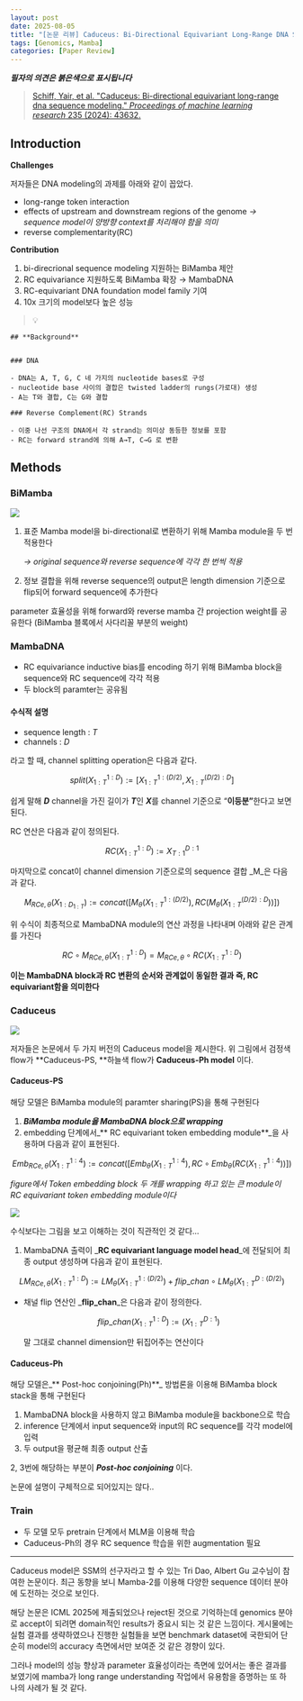 ```yaml
---
layout: post
date: 2025-08-05
title: "[논문 리뷰] Caduceus: Bi-Directional Equivariant Long-Range DNA Sequence Modeling"
tags: [Genomics, Mamba]
categories: [Paper Review]
---
```


<span class="notion-red">_**필자의 의견은 붉은색으로 표시됩니다**_</span>


> [Schiff, Yair, et al. "Caduceus: Bi-directional equivariant long-range dna sequence modeling." ](https://pmc.ncbi.nlm.nih.gov/articles/PMC12189541/)[_Proceedings of machine learning research_](https://pmc.ncbi.nlm.nih.gov/articles/PMC12189541/)[ 235 (2024): 43632.](https://pmc.ncbi.nlm.nih.gov/articles/PMC12189541/)



## Introduction


**Challenges**


저자들은 DNA modeling의 과제를 아래와 같이 꼽았다.

- long-range token interaction
- effects of upstream and downstream regions of the genome 
_→ sequence model이 양방향 context를 처리해야 함을 의미_
- reverse complementarity(RC)

**Contribution**

1. bi-direcrional sequence modeling 지원하는 BiMamba 제안
1. RC equivariance 지원하도록 BiMamba 확장 → MambaDNA
1. RC-equivariant DNA foundation model family 기여
1. 10x 크기의 model보다 높은 성능

> 💡 


	## **Background**


	### DNA

	- DNA는 A, T, G, C 네 가지의 nucleotide bases로 구성
	- nucleotide base 사이의 결합은 twisted ladder의 rungs(가로대) 생성
	- A는 T와 결합, C는 G와 결합

	### Reverse Complement(RC) Strands

	- 이중 나선 구조의 DNA에서 각 strand는 의미상 동등한 정보를 포함
	- RC는 forward strand에 의해 A→T, C→G 로 변환


## Methods



### BiMamba


![](https://prod-files-secure.s3.us-west-2.amazonaws.com/542b861c-36a8-4051-84e5-8804b6728dba/2c247d59-7815-4980-99f0-8f0d21f445a7/image.png?X-Amz-Algorithm=AWS4-HMAC-SHA256&X-Amz-Content-Sha256=UNSIGNED-PAYLOAD&X-Amz-Credential=ASIAZI2LB466XX5276NW%2F20250923%2Fus-west-2%2Fs3%2Faws4_request&X-Amz-Date=20250923T090122Z&X-Amz-Expires=3600&X-Amz-Security-Token=IQoJb3JpZ2luX2VjELn%2F%2F%2F%2F%2F%2F%2F%2F%2F%2FwEaCXVzLXdlc3QtMiJIMEYCIQC3kx78XFEwf9XSv55XaSSERcSnGmnmmIr59%2FJr4u3KkAIhAOOgoVnv5zo5cqwBB4VKl2x%2Fcf3rwD1uxC%2FcDdzwBQ%2BRKv8DCEIQABoMNjM3NDIzMTgzODA1Igz67AotT%2B%2Bcgx2cHjsq3AOFdocD0FXbdRYb7x%2B8tWgJuN7xRxiY2NHkKctnUB0Uw%2BHL%2BI44Mq46AI8z%2FUOVsUmzPU%2F4lcVG8torY6f0xMD7fginN13zOcIXU2FnDuKwo12fpdxXlb7Yo9dHMj9ziwtrDCf5FC8V20XlueU2a82Z4Kyja%2FbwCwHvFPetXolcPbodBFOw88HOrOydcFNf9FZoVh9FrKBFtbeE9Beu%2BasvCpkRj%2FJmQnWDt3wzL209vYreqine143oX3zGq%2FhLSWZNsHMsnarhHnTHonN2VRyHSLXBQuMhh3jfD4fukdssjno7hDIj1vlMH5f15Ikstd%2F6M1Frq7Wuwk0DE1hqVNK%2BaIQDw1vNQRuHTIysDKG%2F4hxOhRmRN5kqBGTzZlYMpWJoA4KWddJjQIicLcT5I%2FckiRInIU%2BfTY4efInt%2ByjAyv%2FK0y3MjIp3djikNsAk9QZzHi%2Bha1lR%2BsHpOEDW%2BX1kyU9GGg4vhRJMFsyfih%2FhbXmT8J4FvQMW%2FGWm1ii3l59I2Q2X9IZW1t1FEK1A7CoGwSi1sI8SU2fSkJ4cRXwtfME%2BMAuL4%2BPhv68Vcxouu1sPQRu%2BWemTvsJ8ML81QLC1gS5%2BBLI%2FerNDT1UaDVzJ7zUOCKQK1HeyNfN%2FoDDtvMnGBjqkAWw86EZBpnwOtFysXcPXfiVlG5RROJvT1LdKJPZPAnoKmQRrHmupjRvTNeBGJMBaBGn5gG3BsNGWlqhycbfw9bkeNhLtJMEJSuoE%2FsxXFWpUDbnUrdg6JWy77RuPfxubTQwiSiXxhXMV8HstsBZ3bqi%2F2joNzmsCM1rnATiK6CCsyYd%2B6KADO6F8CkQ%2FrswVbKHCL2Gi4rKC9kcyCqNC%2BitdtvuU&X-Amz-Signature=59de1be332327bb2945ac6fb65ae8afa1e007f69e033ec1a0b58dd4b9a0b8c4f&X-Amz-SignedHeaders=host&x-amz-checksum-mode=ENABLED&x-id=GetObject)

1. 표준 Mamba model을 bi-directional로 변환하기 위해 Mamba module을 두 번 적용한다

	_→ original sequence와 reverse sequence에 각각 한 번씩 적용_

1. 정보 결합을 위해 reverse sequence의 output은 length dimension 기준으로 flip되어 forward sequence에 추가한다

parameter 효율성을 위해 forward와 reverse mamba 간 projection weight를 공유한다 (BiMamba 블록에서 사다리꼴 부분의 weight)



### MambaDNA

- RC equivariance inductive bias를 encoding 하기 위해 BiMamba block을 sequence와 RC sequence에 각각 적용
- 두 block의 paramter는 공유됨


#### 수식적 설명

- sequence length : _T_
- channels : _D_

라고 할 때,  channel splitting operation은 다음과 같다.


$$
split(X^{1:D}_{1:T}):=[X^{1:(D/2)}_{1:T},X^{(D/2):D}_{1:T}]
$$


<span class="notion-red">쉽게 말해 </span><span class="notion-red">_**D**_</span><span class="notion-red"> channel을 가진 길이가 </span><span class="notion-red">_**T**_</span><span class="notion-red">인 </span><span class="notion-red">_**X**_</span><span class="notion-red">를 channel 기준으로 “</span><span class="notion-red">**이등분”**</span><span class="notion-red">한다고 보면 된다.</span>


RC 연산은 다음과 같이 정의된다.


$$
RC(X^{1:D}_{1:T}):=X^{D:1}_{T:1}
$$


마지막으로 concat이 channel dimension 기준으로의 sequence 결합 _M_은 다음과 같다.


$$
M_{RCe,\theta}(X_{1:D_{1:T}}):=concat([M_{\theta}(X^{1:(D/2)}_{1:T}),RC(M_{\theta}(X^{(D/2):D}_{1:T}))])
$$


위 수식이 최종적으로 MambaDNA module의 연산 과정을 나타내며 아래와 같은 관계를 가진다


$$
RC\circ M_{RCe,\theta}(X^{1:D}_{1:T}) = M_{RCe,\theta} \circ RC(X^{1:D}_{1:T})
$$


**이는 MambaDNA block과 RC 변환의 순서와 관계없이 동일한 결과 즉, RC equivariant함을 의미한다**



### Caduceus


![](https://prod-files-secure.s3.us-west-2.amazonaws.com/542b861c-36a8-4051-84e5-8804b6728dba/f94a60d7-8145-473b-aef9-7c68d3ec604a/image.png?X-Amz-Algorithm=AWS4-HMAC-SHA256&X-Amz-Content-Sha256=UNSIGNED-PAYLOAD&X-Amz-Credential=ASIAZI2LB466XX5276NW%2F20250923%2Fus-west-2%2Fs3%2Faws4_request&X-Amz-Date=20250923T090122Z&X-Amz-Expires=3600&X-Amz-Security-Token=IQoJb3JpZ2luX2VjELn%2F%2F%2F%2F%2F%2F%2F%2F%2F%2FwEaCXVzLXdlc3QtMiJIMEYCIQC3kx78XFEwf9XSv55XaSSERcSnGmnmmIr59%2FJr4u3KkAIhAOOgoVnv5zo5cqwBB4VKl2x%2Fcf3rwD1uxC%2FcDdzwBQ%2BRKv8DCEIQABoMNjM3NDIzMTgzODA1Igz67AotT%2B%2Bcgx2cHjsq3AOFdocD0FXbdRYb7x%2B8tWgJuN7xRxiY2NHkKctnUB0Uw%2BHL%2BI44Mq46AI8z%2FUOVsUmzPU%2F4lcVG8torY6f0xMD7fginN13zOcIXU2FnDuKwo12fpdxXlb7Yo9dHMj9ziwtrDCf5FC8V20XlueU2a82Z4Kyja%2FbwCwHvFPetXolcPbodBFOw88HOrOydcFNf9FZoVh9FrKBFtbeE9Beu%2BasvCpkRj%2FJmQnWDt3wzL209vYreqine143oX3zGq%2FhLSWZNsHMsnarhHnTHonN2VRyHSLXBQuMhh3jfD4fukdssjno7hDIj1vlMH5f15Ikstd%2F6M1Frq7Wuwk0DE1hqVNK%2BaIQDw1vNQRuHTIysDKG%2F4hxOhRmRN5kqBGTzZlYMpWJoA4KWddJjQIicLcT5I%2FckiRInIU%2BfTY4efInt%2ByjAyv%2FK0y3MjIp3djikNsAk9QZzHi%2Bha1lR%2BsHpOEDW%2BX1kyU9GGg4vhRJMFsyfih%2FhbXmT8J4FvQMW%2FGWm1ii3l59I2Q2X9IZW1t1FEK1A7CoGwSi1sI8SU2fSkJ4cRXwtfME%2BMAuL4%2BPhv68Vcxouu1sPQRu%2BWemTvsJ8ML81QLC1gS5%2BBLI%2FerNDT1UaDVzJ7zUOCKQK1HeyNfN%2FoDDtvMnGBjqkAWw86EZBpnwOtFysXcPXfiVlG5RROJvT1LdKJPZPAnoKmQRrHmupjRvTNeBGJMBaBGn5gG3BsNGWlqhycbfw9bkeNhLtJMEJSuoE%2FsxXFWpUDbnUrdg6JWy77RuPfxubTQwiSiXxhXMV8HstsBZ3bqi%2F2joNzmsCM1rnATiK6CCsyYd%2B6KADO6F8CkQ%2FrswVbKHCL2Gi4rKC9kcyCqNC%2BitdtvuU&X-Amz-Signature=5e9f689c576fce18c411656f000a9ee02fdac7b1bbbc7358dad386760b78b10c&X-Amz-SignedHeaders=host&x-amz-checksum-mode=ENABLED&x-id=GetObject)


저자들은 논문에서 두 가지 버전의 Caduceus model을 제시한다. 위 그림에서 검정색 flow가 **Caduceus-PS, **하늘색 flow가 **Caduceus-Ph model** 이다.



#### Caduceus-PS


해당 모델은 BiMamba module의 paramter sharing(PS)을 통해 구현된다

1. _**BiMamba module을 MambaDNA block으로 wrapping**_
1. embedding 단계에서_** RC equivariant token embedding module**_을 사용하며 다음과 같이 표현된다.

$$
Emb_{RCe,\theta}(X^{1:4}_{1:T}):=concat([Emb_{\theta}(X^{1:4}_{1:T}),RC \circ Emb_{\theta}(RC(X^{1:4}_{1:T}))])
$$


_figure에서 Token embedding block 두 개를 wrapping 하고 있는 큰 module이 RC equivariant token embedding module이다_


![](https://prod-files-secure.s3.us-west-2.amazonaws.com/542b861c-36a8-4051-84e5-8804b6728dba/b175e4da-71eb-4e91-8c23-a06dabe673c9/image.png?X-Amz-Algorithm=AWS4-HMAC-SHA256&X-Amz-Content-Sha256=UNSIGNED-PAYLOAD&X-Amz-Credential=ASIAZI2LB466XX5276NW%2F20250923%2Fus-west-2%2Fs3%2Faws4_request&X-Amz-Date=20250923T090123Z&X-Amz-Expires=3600&X-Amz-Security-Token=IQoJb3JpZ2luX2VjELn%2F%2F%2F%2F%2F%2F%2F%2F%2F%2FwEaCXVzLXdlc3QtMiJIMEYCIQC3kx78XFEwf9XSv55XaSSERcSnGmnmmIr59%2FJr4u3KkAIhAOOgoVnv5zo5cqwBB4VKl2x%2Fcf3rwD1uxC%2FcDdzwBQ%2BRKv8DCEIQABoMNjM3NDIzMTgzODA1Igz67AotT%2B%2Bcgx2cHjsq3AOFdocD0FXbdRYb7x%2B8tWgJuN7xRxiY2NHkKctnUB0Uw%2BHL%2BI44Mq46AI8z%2FUOVsUmzPU%2F4lcVG8torY6f0xMD7fginN13zOcIXU2FnDuKwo12fpdxXlb7Yo9dHMj9ziwtrDCf5FC8V20XlueU2a82Z4Kyja%2FbwCwHvFPetXolcPbodBFOw88HOrOydcFNf9FZoVh9FrKBFtbeE9Beu%2BasvCpkRj%2FJmQnWDt3wzL209vYreqine143oX3zGq%2FhLSWZNsHMsnarhHnTHonN2VRyHSLXBQuMhh3jfD4fukdssjno7hDIj1vlMH5f15Ikstd%2F6M1Frq7Wuwk0DE1hqVNK%2BaIQDw1vNQRuHTIysDKG%2F4hxOhRmRN5kqBGTzZlYMpWJoA4KWddJjQIicLcT5I%2FckiRInIU%2BfTY4efInt%2ByjAyv%2FK0y3MjIp3djikNsAk9QZzHi%2Bha1lR%2BsHpOEDW%2BX1kyU9GGg4vhRJMFsyfih%2FhbXmT8J4FvQMW%2FGWm1ii3l59I2Q2X9IZW1t1FEK1A7CoGwSi1sI8SU2fSkJ4cRXwtfME%2BMAuL4%2BPhv68Vcxouu1sPQRu%2BWemTvsJ8ML81QLC1gS5%2BBLI%2FerNDT1UaDVzJ7zUOCKQK1HeyNfN%2FoDDtvMnGBjqkAWw86EZBpnwOtFysXcPXfiVlG5RROJvT1LdKJPZPAnoKmQRrHmupjRvTNeBGJMBaBGn5gG3BsNGWlqhycbfw9bkeNhLtJMEJSuoE%2FsxXFWpUDbnUrdg6JWy77RuPfxubTQwiSiXxhXMV8HstsBZ3bqi%2F2joNzmsCM1rnATiK6CCsyYd%2B6KADO6F8CkQ%2FrswVbKHCL2Gi4rKC9kcyCqNC%2BitdtvuU&X-Amz-Signature=7a5f65db0ee856256c5b6adb7c18fbef264fa8caad5d8f89a158fbaf6dfd38c3&X-Amz-SignedHeaders=host&x-amz-checksum-mode=ENABLED&x-id=GetObject)


<span class="notion-red">수식보다는 그림을 보고 이해하는 것이 직관적인 것 같다…</span>

1. MambaDNA 출력이 _**RC equivariant language model head**_에 전달되어 최종 output 생성하며 다음과 같이 표현된다.

$$
LM_{RCe,\theta}(X^{1:D}_{1:T}):= LM_{\theta}(X^{1:(D/2)}_{1:T})+flip\_chan\circ LM_{\theta}(X^{D:(D/2)}_{1:T})
$$

- 채널 flip 연산인 _**flip\_chan**_은 다음과 같이 정의한다.

	$$
	flip\_chan(X^{1:D}_{1:T}):=(X^{D:1}_{1:T})
	$$


	말 그대로 channel dimension만 뒤집어주는 연산이다



#### Caduceus-Ph


해당 모델은_** Post-hoc conjoining(Ph)**_ 방법론을 이용해 BiMamba block stack을 통해 구현된다

1. MambaDNA block을 사용하지 않고 BiMamba module을 backbone으로 학습
1. inference 단계에서 input sequence와 input의 RC sequence를 각각 model에 입력
1. 두 output을 평균해 최종 output 산출

2, 3번에 해당하는 부분이 _**Post-hoc conjoining**_ 이다.


<span class="notion-red">논문에 설명이 구체적으로 되어있지는 않다..</span>



### Train

- 두 모델 모두 pretrain 단계에서 MLM을 이용해 학습
- Caduceus-Ph의 경우 RC sequence 학습을 위한 augmentation 필요

---


<span class="notion-red">Caduceus model은 SSM의 선구자라고 할 수 있는 Tri Dao, Albert Gu 교수님이 참여한 논문이다. 최근 동향을 보니 Mamba-2를 이용해 다양한 sequence 데이터 분야에 도전하는 것으로 보인다.</span>


<span class="notion-red">해당 논문은 ICML 2025에 제출되었으나 reject된 것으로 기억하는데 genomics 분야로 accept이 되려면 domain적인 results가 중요시 되는 것 같은 느낌이다. 게시물에는 실험 결과를 생략하였으나 진행한 실험들을 보면 benchmark dataset에 국한되어 단순히 model의 accuracy 측면에서만 보여준 것 같은 경향이 있다.</span>


<span class="notion-red">그러나 model의 성능 향상과 parameter 효율성이라는 측면에 있어서는 좋은 결과를 보였기에 mamba가 long range understanding 작업에서 유용함을 증명하는 또 하나의 사례가 될 것 같다.</span>

